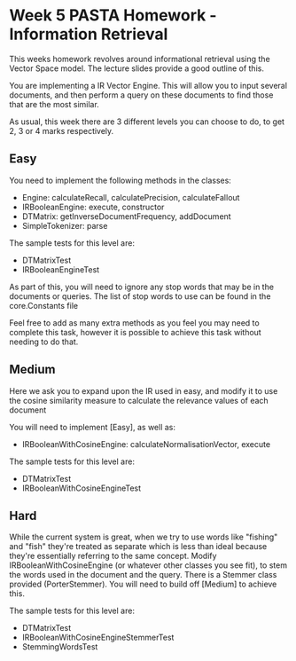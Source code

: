 # Week 5 PASTA Homework - Information Retrieval
This weeks homework revolves around informational retrieval using the Vector Space model. The lecture slides provide a good outline of this.

You are implementing a IR Vector Engine. This will allow you to input several documents, and then perform a query on these documents to find those that are the most similar.

As usual, this week there are 3 different levels you can choose to do, to get 2, 3 or 4 marks respectively.

## Easy
You need to implement the following methods in the classes:

* Engine: calculateRecall, calculatePrecision, calculateFallout
* IRBooleanEngine: execute, constructor
* DTMatrix: getInverseDocumentFrequency, addDocument
* SimpleTokenizer: parse

The sample tests for this level are:

* DTMatrixTest
* IRBooleanEngineTest

As part of this, you will need to ignore any stop words that may be in the documents or queries. The list of stop words to use can be found in the core.Constants file

Feel free to add as many extra methods as you feel you may need to complete this task, however it is possible to achieve this task without needing to do that.

## Medium
Here we ask you to expand upon the IR used in easy, and modify it to use the cosine similarity measure to calculate the relevance values of each document

You will need to implement [Easy], as well as:

* IRBooleanWithCosineEngine: calculateNormalisationVector, execute

The sample tests for this level are:

* DTMatrixTest
* IRBooleanWithCosineEngineTest

## Hard
While the current system is great, when we try to use words like "fishing" and "fish" they're treated as separate which is less than ideal because they're essentially referring to the same concept. Modify IRBooleanWithCosineEngine (or whatever other classes you see fit), to stem the words used in the document and the query. There is a Stemmer class provided (PorterStemmer). You will need to build off [Medium] to achieve this.

The sample tests for this level are:

* DTMatrixTest
* IRBooleanWithCosineEngineStemmerTest
* StemmingWordsTest